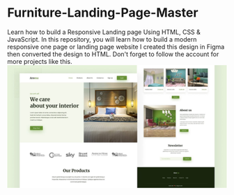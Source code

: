 # Furniture-Landing-Page-Master
Learn how to build a Responsive Landing page Using HTML, CSS &amp; JavaScript. In this repository, you will learn how to build a modern responsive one page or landing page website I created this design in Figma then converted the design to HTML.
Don't forget to follow  the account for more projects like this.
![Resume cv](/8.jpg)
